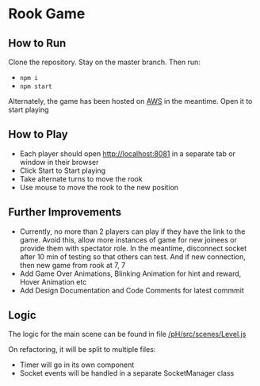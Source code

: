 # Rook Game

## How to Run
Clone the repository. Stay on the master branch. Then run:
- `npm i` 
- `npm start`

Alternately, the game has been hosted on [AWS](http://3.6.37.218:8081/) in the meantime. Open it to start playing
## How to Play
- Each player should open [http://localhost:8081](http://localhost:8081/) in a separate tab or window in their browser
- Click Start to Start playing
- Take alternate turns to move the rook
- Use mouse to move the rook to the new position
## Further Improvements
- Currently, no more than 2 players can play if they have the link to the game. Avoid this, allow more instances of game for new joinees or provide them with spectator role. In the meantime, disconnect socket after 10 min of testing so that others can test. And if new connection, then new game from rook at 7, 7
- Add Game Over Animations, Blinking Animation for hint and reward, Hover Animation etc
- Add Design Documentation and Code Comments for latest commmit
## Logic
The logic for the main scene can be found in file [/pH/src/scenes/Level.js](https://github.com/sumit0042/phaser2DAssessment/blob/master/pH/src/scenes/Level.js)

On refactoring, it will be split to multiple files: 
- Timer will go in its own component
- Socket events will be handled in a separate SocketManager class
